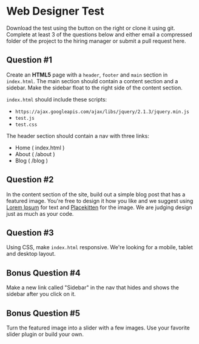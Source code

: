 Web Designer Test
=================
Download the test using the button on the right or clone it using git. Complete at least 3 of the questions below and either email a compressed folder of the project to the hiring manager or submit a pull request here.

Question #1
-----------
Create an **HTML5** page with a `header`, `footer` and `main` section in `index.html`. The main section should contain a content section and a sidebar. Make the sidebar float to the right side of the content section.

`index.html` should include these scripts:

- `https://ajax.googleapis.com/ajax/libs/jquery/2.1.3/jquery.min.js`
- `test.js`
- `test.css`

The header section should contain a nav with three links:

- Home ( index.html )
- About ( /about )
- Blog ( /blog )

Question #2
-----------
In the content section of the site, build out a simple blog post that has a featured image. You're free to design it how you like and we suggest using [Lorem Ipsum](http://www.ipsum-generator.com/) for text and [Placekitten](https://placekitten.com/) for the image. We are judging design just as much as your code.

Question #3
-----------
Using CSS, make `index.html` responsive. We're looking for a mobile, tablet and desktop layout.

Bonus Question #4
-----------------
Make a new link called "Sidebar" in the nav that hides and shows the sidebar after you click on it.

Bonus Question #5
-----------------
Turn the featured image into a slider with a few images. Use your favorite slider plugin or build your own.
